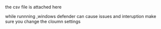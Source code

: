 the csv file is attached here 

while runnning ,windows defender can cause issues and interuption 
make sure you change the cloumn settings 
